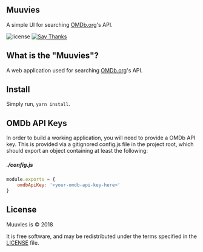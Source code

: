 ## Muuvies

A simple UI for searching [OMDb.org](http://omdbapi.com)'s API.

![license](https://img.shields.io/apm/l/vim-mode.svg)
[![Say Thanks](https://img.shields.io/badge/say-thanks-ff69b4.svg)](https://saythanks.io/to/NicholasAdamou)

What is the "Muuvies"?
-------

A web application used for searching [OMDb.org](http://omdbapi.com)'s API.

Install
-------

Simply run, `yarn install`.

OMDb API Keys
-------

In order to build a working application, you will need to provide a OMDb API key. This is provided via a gitignored config.js file in the project root, which should export an object containing at least the following:

##### ./config.js

```js
module.exports = {
    omdbApiKey: '<your-omdb-api-key-here>'
}
```
License
-------

Muuvies is © 2018

It is free software, and may be redistributed under the terms specified in the [LICENSE] file.

[LICENSE]: LICENSE